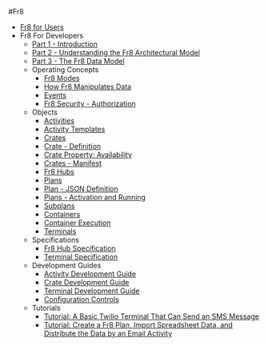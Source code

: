 #Fr8  

* [Fr8 for Users](https://github.com/Fr8org/Fr8Core/blob/master/docs/ForUsers/Fr8ForUsers.md)  
* Fr8 For Developers  
    - [Part 1 - Introduction](https://github.com/Fr8org/Fr8Core/blob/master/docs/ForDevelopers/Introduction.md)   
    - [Part 2 - Understanding the Fr8 Architectural Model](https://github.com/Fr8org/Fr8Core/blob/master/docs/ForDevelopers/ArchitecturalModel.md)   
    - [Part 3 - The Fr8 Data Model](https://github.com/Fr8org/Fr8Core/blob/master/docs/ForDevelopers/DataModel.md)  
    - Operating Concepts  
        * [Fr8 Modes](https://github.com/Fr8org/Fr8Core/blob/master/docs/ForDevelopers/OperatingConcepts/Fr8ConfigurationProcess.md)  
        * [How Fr8 Manipulates Data](https://github.com/Fr8org/Fr8Core/blob/master/docs/ForDevelopers/OperatingConcepts/TypesOfFr8.md)   
        * [Events](https://github.com/Fr8org/Fr8Core/blob/master/docs/ForDevelopers/OperatingConcepts/Events.md)   
        * [Fr8 Security - Authorization](https://github.com/Fr8org/Fr8Core/blob/master/docs/ForDevelopers/OperatingConcepts/Authorization.md)   
    - Objects  
        * [Activities](https://github.com/Fr8org/Fr8Core/blob/master/docs/ForDevelopers/Objects/Activities.md)  
        * [Activity Templates](https://github.com/Fr8org/Fr8Core/blob/master/docs/ForDevelopers/Objects/ActivityTemplates.md)  
        * [Crates](https://github.com/Fr8org/Fr8Core/blob/master/docs/ForDevelopers/Objects/Fr8Crates.md)  
        * [Crate - Definition](https://github.com/Fr8org/Fr8Core/blob/master/docs/ForDevelopers/Objects/CrateDTO.md)  
        * [Crate Property: Availability](https://github.com/Fr8org/Fr8Core/blob/master/docs/ForDevelopers/Objects/CratePropertyAvailability.md)  
        * [Crates - Manifest](https://github.com/Fr8org/Fr8Core/blob/master/docs/ForDevelopers/Objects/CratesManifest.md)  
        * [Fr8 Hubs](https://github.com/Fr8org/Fr8Core/blob/master/docs/ForDevelopers/Objects/Fr8Hubs.md)  
        * [Plans](https://github.com/Fr8org/Fr8Core/blob/master/docs/ForDevelopers/Objects/Plans.md)  
        * [Plan - JSON Definition](https://github.com/Fr8org/Fr8Core/blob/master/docs/ForDevelopers/Objects/PlanJSONDefinition.md)  
        * [Plans - Activation and Running](https://github.com/Fr8org/Fr8Core/blob/master/docs/ForDevelopers/Objects/PlansActivationAndRunning.md)  
        * [Subplans](https://github.com/Fr8org/Fr8Core/blob/master/docs/ForDevelopers/Objects/Subplans.md)  
        * [Containers](https://github.com/Fr8org/Fr8Core/blob/master/docs/ForDevelopers/Objects/Containers.md)  
        * [Container Execution](https://github.com/Fr8org/Fr8Core/blob/master/docs/ForDevelopers/Objects/ContainerExecution.md)  
        * [Terminals](https://github.com/Fr8org/Fr8Core/blob/master/docs/ForDevelopers/Objects/Terminals.md)  
    - Specifications  
        * [Fr8 Hub Specification](https://github.com/Fr8org/Fr8Core/blob/master/docs/ForDevelopers/Specifications/Fr8HubSpecification.md)  
        * [Terminal Specification](https://github.com/Fr8org/Fr8Core/blob/master/docs/ForDevelopers/Specifications/TerminalSpecification.md)  
    - Development Guides  
        * [Activity Development Guide](https://github.com/Fr8org/Fr8Core/blob/master/docs/ForDevelopers/DevelopmentGuides/ActivityDevelopmentGuide.md)  
        * [Crate Development Guide](https://github.com/Fr8org/Fr8Core/blob/master/docs/ForDevelopers/DevelopmentGuides/CrateDevelopmentGuide.md)    
        * [Terminal Development Guide](https://github.com/Fr8org/Fr8Core/blob/master/docs/ForDevelopers/DevelopmentGuides/TerminalDevelopmentGuide.md)  
        * [Configuration Controls](https://github.com/Fr8org/Fr8Core/blob/master/docs/ForDevelopers/DevelopmentGuides/ConfigurationControls.md)    
    - Tutorials  
        * [Tutorial: A Basic Twilio Terminal That Can Send an SMS Message](https://github.com/Fr8org/Fr8Core/blob/master/docs/ForDevelopers/Tutorials/TwilioTutorial.md)    
        * [Tutorial: Create a Fr8 Plan, Import Spreadsheet Data, and Distribute the Data by an Email Activity](https://github.com/Fr8org/Fr8Core/blob/master/docs/ForDevelopers/DevelopmentGuides/Tutorials/CreateImportDistributeTutorial.md)    

